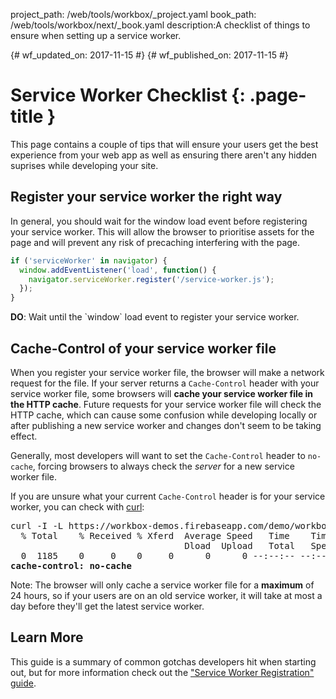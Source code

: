 project_path: /web/tools/workbox/_project.yaml
book_path: /web/tools/workbox/next/_book.yaml
description:A checklist of things to ensure when setting up a service worker.

{# wf_updated_on: 2017-11-15 #}
{# wf_published_on: 2017-11-15 #}

# Service Worker Checklist {: .page-title }

This page contains a couple of tips that will ensure your users get the
best experience from your web app as well as ensuring there aren't any
hidden suprises while developing your site.

## Register your service worker the right way

In general, you should wait for the window load event before registering your
service worker. This will allow the browser to prioritise assets for the page
and will prevent any risk of precaching interfering with the page.

```js
if ('serviceWorker' in navigator) {
  window.addEventListener('load', function() {
    navigator.serviceWorker.register('/service-worker.js');
  });
}
```

<div class="success">
  <b>DO</b>: Wait until the `window` load event to register your service worker.
</div>

## Cache-Control of your service worker file

When you register your service worker file, the browser will make a network
request for the file. If your server returns a `Cache-Control` header with
your service worker file, some browsers will
**cache your service worker file in the HTTP cache**. Future requests for
your service worker file will check the HTTP cache, which can cause some
confusion while developing locally or after publishing a new service worker
and changes don't seem to be taking effect.

Generally, most developers will want to set the `Cache-Control` header
to `no-cache`, forcing browsers to always check the *server* for
a new service worker file.

If you are unsure what your current `Cache-Control` header is for your
service worker, you can check with [curl](https://curl.haxx.se/):

<pre class="devsite-terminal">
curl -I -L https://workbox-demos.firebaseapp.com/demo/workbox-core/sw.js | grep cache-control
  % Total    % Received % Xferd  Average Speed   Time    Time     Time  Current
                                 Dload  Upload   Total   Spent    Left  Speed
  0  1185    0     0    0     0      0      0 --:--:-- --:--:-- --:--:--     0
<strong>cache-control: no-cache</strong>
</pre>

Note: The browser will only cache a service worker file for a **maximum** of
24 hours, so if your users are on an old service worker, it will take at most
a day before they'll get the latest service worker.

## Learn More

This guide is a summary of common gotchas developers hit when starting out,
but for more information check out the ["Service Worker Registration" guide](/web/fundamentals/primers/service-workers/registration).
